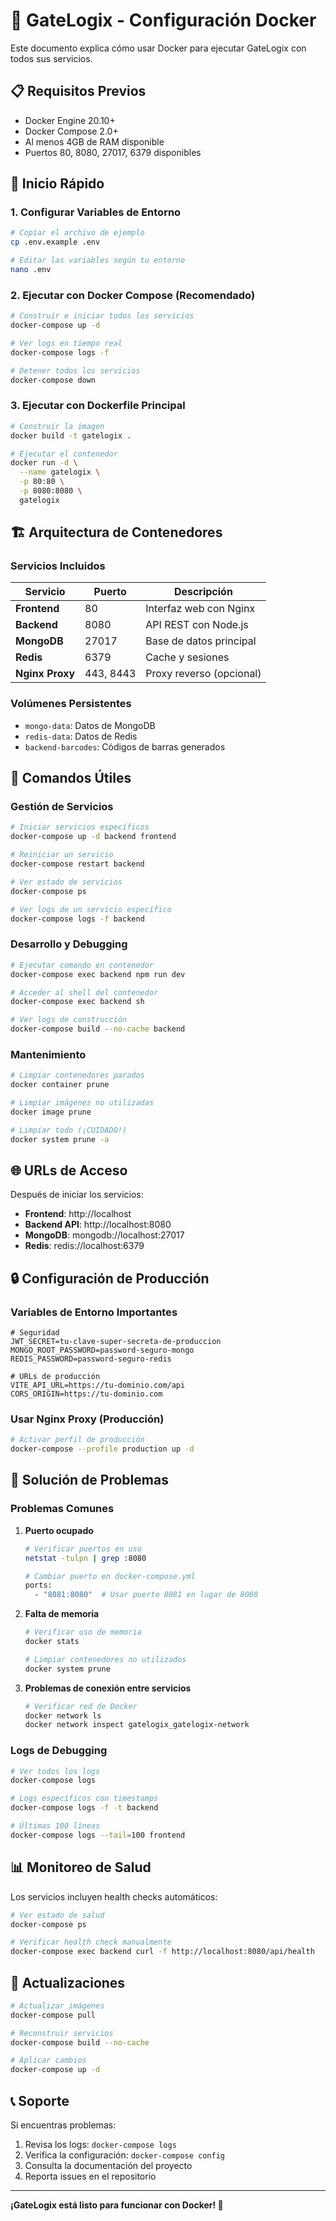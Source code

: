 # 🐳 GateLogix - Configuración Docker

Este documento explica cómo usar Docker para ejecutar GateLogix con todos sus servicios.

## 📋 Requisitos Previos

- Docker Engine 20.10+
- Docker Compose 2.0+
- Al menos 4GB de RAM disponible
- Puertos 80, 8080, 27017, 6379 disponibles

## 🚀 Inicio Rápido

### 1. Configurar Variables de Entorno

```bash
# Copiar el archivo de ejemplo
cp .env.example .env

# Editar las variables según tu entorno
nano .env
```

### 2. Ejecutar con Docker Compose (Recomendado)

```bash
# Construir e iniciar todos los servicios
docker-compose up -d

# Ver logs en tiempo real
docker-compose logs -f

# Detener todos los servicios
docker-compose down
```

### 3. Ejecutar con Dockerfile Principal

```bash
# Construir la imagen
docker build -t gatelogix .

# Ejecutar el contenedor
docker run -d \
  --name gatelogix \
  -p 80:80 \
  -p 8080:8080 \
  gatelogix
```

## 🏗️ Arquitectura de Contenedores

### Servicios Incluidos

| Servicio | Puerto | Descripción |
|----------|--------|-------------|
| **Frontend** | 80 | Interfaz web con Nginx |
| **Backend** | 8080 | API REST con Node.js |
| **MongoDB** | 27017 | Base de datos principal |
| **Redis** | 6379 | Cache y sesiones |
| **Nginx Proxy** | 443, 8443 | Proxy reverso (opcional) |

### Volúmenes Persistentes

- `mongo-data`: Datos de MongoDB
- `redis-data`: Datos de Redis
- `backend-barcodes`: Códigos de barras generados

## 🔧 Comandos Útiles

### Gestión de Servicios

```bash
# Iniciar servicios específicos
docker-compose up -d backend frontend

# Reiniciar un servicio
docker-compose restart backend

# Ver estado de servicios
docker-compose ps

# Ver logs de un servicio específico
docker-compose logs -f backend
```

### Desarrollo y Debugging

```bash
# Ejecutar comando en contenedor
docker-compose exec backend npm run dev

# Acceder al shell del contenedor
docker-compose exec backend sh

# Ver logs de construcción
docker-compose build --no-cache backend
```

### Mantenimiento

```bash
# Limpiar contenedores parados
docker container prune

# Limpiar imágenes no utilizadas
docker image prune

# Limpiar todo (¡CUIDADO!)
docker system prune -a
```

## 🌐 URLs de Acceso

Después de iniciar los servicios:

- **Frontend**: http://localhost
- **Backend API**: http://localhost:8080
- **MongoDB**: mongodb://localhost:27017
- **Redis**: redis://localhost:6379

## 🔒 Configuración de Producción

### Variables de Entorno Importantes

```env
# Seguridad
JWT_SECRET=tu-clave-super-secreta-de-produccion
MONGO_ROOT_PASSWORD=password-seguro-mongo
REDIS_PASSWORD=password-seguro-redis

# URLs de producción
VITE_API_URL=https://tu-dominio.com/api
CORS_ORIGIN=https://tu-dominio.com
```

### Usar Nginx Proxy (Producción)

```bash
# Activar perfil de producción
docker-compose --profile production up -d
```

## 🐛 Solución de Problemas

### Problemas Comunes

1. **Puerto ocupado**
   ```bash
   # Verificar puertos en uso
   netstat -tulpn | grep :8080
   
   # Cambiar puerto en docker-compose.yml
   ports:
     - "8081:8080"  # Usar puerto 8081 en lugar de 8080
   ```

2. **Falta de memoria**
   ```bash
   # Verificar uso de memoria
   docker stats
   
   # Limpiar contenedores no utilizados
   docker system prune
   ```

3. **Problemas de conexión entre servicios**
   ```bash
   # Verificar red de Docker
   docker network ls
   docker network inspect gatelogix_gatelogix-network
   ```

### Logs de Debugging

```bash
# Ver todos los logs
docker-compose logs

# Logs específicos con timestamps
docker-compose logs -f -t backend

# Últimas 100 líneas
docker-compose logs --tail=100 frontend
```

## 📊 Monitoreo de Salud

Los servicios incluyen health checks automáticos:

```bash
# Ver estado de salud
docker-compose ps

# Verificar health check manualmente
docker-compose exec backend curl -f http://localhost:8080/api/health
```

## 🔄 Actualizaciones

```bash
# Actualizar imágenes
docker-compose pull

# Reconstruir servicios
docker-compose build --no-cache

# Aplicar cambios
docker-compose up -d
```

## 📞 Soporte

Si encuentras problemas:

1. Revisa los logs: `docker-compose logs`
2. Verifica la configuración: `docker-compose config`
3. Consulta la documentación del proyecto
4. Reporta issues en el repositorio

---

**¡GateLogix está listo para funcionar con Docker! 🚀**